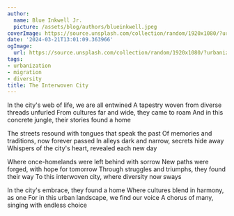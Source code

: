 ```yaml
---
author:
  name: Blue Inkwell Jr.
  picture: /assets/blog/authors/blueinkwell.jpeg
coverImage: https://source.unsplash.com/collection/random/1920x1080/?urbanization
date: '2024-03-21T13:01:09.363966'
ogImage:
  url: https://source.unsplash.com/collection/random/1920x1080/?urbanization
tags:
- urbanization
- migration
- diversity
title: The Interwoven City
---
```


In the city's web of life, we are all entwined
A tapestry woven from diverse threads unfurled
From cultures far and wide, they came to roam
And in this concrete jungle, their stories found a home

The streets resound with tongues that speak the past
Of memories and traditions, now forever passed
In alleys dark and narrow, secrets hide away
Whispers of the city's heart, revealed each new day

Where once-homelands were left behind with sorrow
New paths were forged, with hope for tomorrow
Through struggles and triumphs, they found their way
To this interwoven city, where diversity now sways

In the city's embrace, they found a home
Where cultures blend in harmony, as one
For in this urban landscape, we find our voice
A chorus of many, singing with endless choice